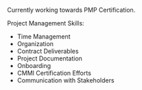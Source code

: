 Currently working towards PMP Certification.  

Project Management Skills: 
* Time Management
* Organization
* Contract Deliverables
* Project Documentation
* Onboarding
* CMMI Certification Efforts
* Communication with Stakeholders 
